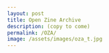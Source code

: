 ```yaml
---
layout: post
title: Open Zine Archive
description: (copy to come)
permalink: /OZA/
image: /assets/images/oza_t.jpg
---
```

